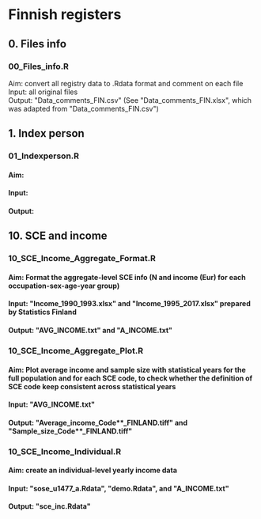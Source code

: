 # Finnish registers


## 0. Files info
### 00_Files_info.R
Aim: convert all registry data to .Rdata format and comment on each file  
Input: all original files  
Output: "Data_comments_FIN.csv" (See "Data_comments_FIN.xlsx", which was adapted from "Data_comments_FIN.csv")  



## 1. Index person
### 01_Indexperson.R
#### Aim: 
#### Input: 
#### Output:



## 10. SCE and income
### 10_SCE_Income_Aggregate_Format.R
#### Aim: Format the aggregate-level SCE info (N and income (Eur) for each occupation-sex-age-year group)
#### Input: "Income_1990_1993.xlsx" and "Income_1995_2017.xlsx" prepared by Statistics Finland
#### Output: "AVG_INCOME.txt" and "A_INCOME.txt"

### 10_SCE_Income_Aggregate_Plot.R
#### Aim: Plot average income and sample size with statistical years for the full population and for each SCE code, to check whether the definition of SCE code keep consistent across statistical years
#### Input: "AVG_INCOME.txt"
#### Output: "Average_income_Code**_FINLAND.tiff" and "Sample_size_Code**_FINLAND.tiff"


### 10_SCE_Income_Individual.R
#### Aim: create an individual-level yearly income data
#### Input: "sose_u1477_a.Rdata", "demo.Rdata", and "A_INCOME.txt"
#### Output: "sce_inc.Rdata"











